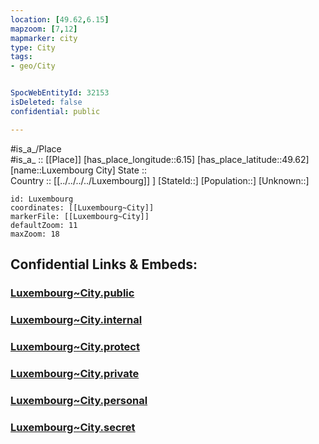```yaml
---
location: [49.62,6.15] 
mapzoom: [7,12] 
mapmarker: city 
type: City
tags:
- geo/City


SpocWebEntityId: 32153
isDeleted: false
confidential: public

---
```

#is_a_/Place  
#is_a_ :: [[Place]] 
[has_place_longitude::6.15] 
[has_place_latitude::49.62] 
[name::Luxembourg City] 
State ::  
Country :: [[../../../../Luxembourg]] ] 
[StateId::] 
[Population::] 
[Unknown::] 


```leaflet
id: Luxembourg
coordinates: [[Luxembourg~City]] 
markerFile: [[Luxembourg~City]] 
defaultZoom: 11 
maxZoom: 18
```


## Confidential Links & Embeds: 

### [Luxembourg~City.public](/_public/\Earth\Continent\Europe\Europe~West\Luxembourg\CityLuxembourg~City.public.md) 

### [Luxembourg~City.internal](/_internal/\Earth\Continent\Europe\Europe~West\Luxembourg\CityLuxembourg~City.internal.md) 

### [Luxembourg~City.protect](/_protect/\Earth\Continent\Europe\Europe~West\Luxembourg\CityLuxembourg~City.protect.md) 

### [Luxembourg~City.private](/_private/\Earth\Continent\Europe\Europe~West\Luxembourg\CityLuxembourg~City.private.md) 

### [Luxembourg~City.personal](/_personal/\Earth\Continent\Europe\Europe~West\Luxembourg\CityLuxembourg~City.personal.md) 

### [Luxembourg~City.secret](/_secret/\Earth\Continent\Europe\Europe~West\Luxembourg\CityLuxembourg~City.secret.md)


